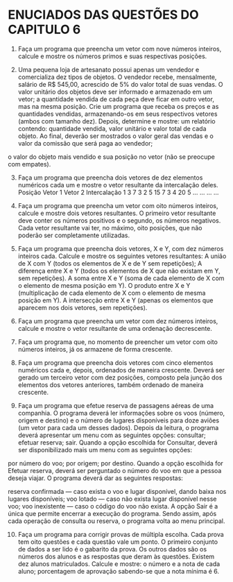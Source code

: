 # ENUCIADOS DAS QUESTÕES DO CAPITULO 6

1. Faça um programa que preencha um vetor com nove números inteiros, calcule e mostre os números primos e suas respectivas posições.

2. Uma pequena loja de artesanato possui apenas um vendedor e comercializa dez tipos de objetos. O vendedor recebe, mensalmente, salário de R$ 545,00, acrescido de 5% do valor total de suas vendas. O valor unitário dos objetos deve ser informado e armazenado em um vetor; a quantidade vendida de cada peça deve ficar em outro vetor, mas na mesma posição. Crie um programa que receba os preços e as quantidades vendidas, armazenando-os em seus respectivos vetores (ambos com tamanho dez). Depois, determine e mostre:
um relatório contendo: quantidade vendida, valor unitário e valor total de cada objeto. Ao final, deverão ser mostrados o valor geral das vendas e o valor da comissão que será paga ao vendedor;

o valor do objeto mais vendido e sua posição no vetor (não se preocupe com empates).

3. Faça um programa que preencha dois vetores de dez elementos numéricos cada um e mostre o vetor resultante da intercalação deles.
Posição	Vetor 1	Vetor 2	Intercalação
1	3	7	3
2	5	15	7
3	4	20	5
...	...	...	...

4. Faça um programa que preencha um vetor com oito números inteiros, calcule e mostre dois vetores resultantes. O primeiro vetor resultante deve conter os números positivos e o segundo, os números negativos. Cada vetor resultante vai ter, no máximo, oito posições, que não poderão ser completamente utilizadas.

5. Faça um programa que preencha dois vetores, X e Y, com dez números inteiros cada. Calcule e mostre os seguintes vetores resultantes:
A união de X com Y (todos os elementos de X e de Y sem repetições);
A diferença entre X e Y (todos os elementos de X que não existam em Y, sem repetições).
A soma entre X e Y (soma de cada elemento de X com o elemento de mesma posição em Y).
O produto entre X e Y (multiplicação de cada elemento de X com o elemento de mesma posição em Y).
A intersecção entre X e Y (apenas os elementos que aparecem nos dois vetores, sem repetições).

6. Faça um programa que preencha um vetor com dez números inteiros, calcule e mostre o vetor resultante de uma ordenação decrescente.

7. Faça um programa que, no momento de preencher um vetor com oito números inteiros, já os armazene de forma crescente.

8. Faça um programa que preencha dois vetores com cinco elementos numéricos cada e, depois, ordenados de maneira crescente. Deverá ser gerado um terceiro vetor com dez posições, composto pela junção dos elementos dos vetores anteriores, também ordenado de maneira crescente.

9. Faça um programa que efetue reserva de passagens aéreas de uma companhia. O programa deverá ler informações sobre os voos (número, origem e destino) e o número de lugares disponíveis para doze aviões (um vetor para cada um desses dados). Depois da leitura, o programa deverá apresentar um menu com as seguintes opções:
consultar;
efetuar reserva;
sair.
Quando a opção escolhida for Consultar, deverá ser disponibilizado mais um menu com as seguintes opções:

por número do voo;
por origem;
por destino.
Quando a opção escolhida for Efetuar reserva, deverá ser perguntado o número do voo em que a pessoa deseja viajar. O programa deverá dar as seguintes respostas:

reserva confirmada — caso exista o voo e lugar disponível, dando baixa nos lugares disponíveis;
voo lotado — caso não exista lugar disponível nesse voo;
voo inexistente — caso o código do voo não exista.
A opção Sair é a única que permite encerrar a execução do programa. Sendo assim, após cada operação de consulta ou reserva, o programa volta ao menu principal.

10. Faça um programa para corrigir provas de múltipla escolha. Cada prova tem oito questões e cada questão vale um ponto. O primeiro conjunto de dados a ser lido é o gabarito da prova. Os outros dados são os números dos alunos e as respostas que deram às questões. Existem dez alunos matriculados. Calcule e mostre:
o número e a nota de cada aluno;
porcentagem de aprovação sabendo-se que a nota mínima é 6.
